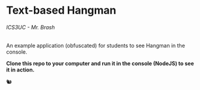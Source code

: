 # Text-based Hangman

###### ICS3UC - Mr. Brash

An example application (obfuscated) for students to see Hangman in the console.

**Clone this repo to your computer and run it in the console (NodeJS) to see it in action.**

🐿️
